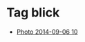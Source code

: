 <!--
title: Tag blick
date: 2020-06-28T14:51:44.954Z
tags:
-->
# Tag blick

 * [Photo 2014-09-06 10](96776409567.md)
